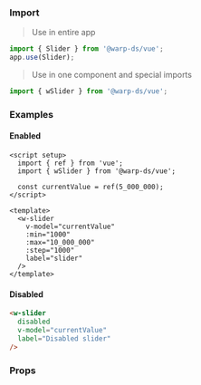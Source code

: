 ### Import

> Use in entire app

```js
import { Slider } from '@warp-ds/vue';
app.use(Slider);
```

> Use in one component and special imports

```js
import { wSlider } from '@warp-ds/vue';
```

### Examples

#### Enabled
```vue
<script setup>
  import { ref } from 'vue';
  import { wSlider } from '@warp-ds/vue';

  const currentValue = ref(5_000_000);
</script>

<template>
  <w-slider
    v-model="currentValue"
    :min="1000"
    :max="10_000_000"
    :step="1000"
    label="slider"
  />
</template>
```

#### Disabled
```html
<w-slider
  disabled
  v-model="currentValue"
  label="Disabled slider"
/>
```

### Props

<api-table type="vue" component="Slider" />
